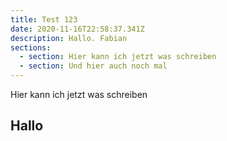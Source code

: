 ```yaml
---
title: Test 123
date: 2020-11-16T22:58:37.341Z
description: Hallo. Fabian
sections:
  - section: Hier kann ich jetzt was schreiben
  - section: Und hier auch noch mal
---
```

Hier kann ich jetzt was schreiben

## Hallo